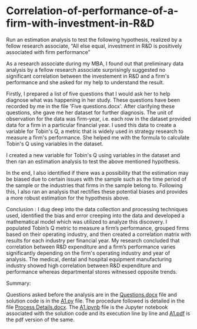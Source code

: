 # Correlation-of-performance-of-a-firm-with-investment-in-R&D
Run an estimation analysis to test the following hypothesis, realized by a fellow research associate, “All else equal, investment in R&amp;D is positively associated with firm performance”

As a research associate during my MBA, I found out that preliminary data analysis by a fellow research associate surprisingly suggested no significant correlation between the investement in R&amp;D and a firm's performance and she asked for my help to understand the result.

Firstly, I prepared a list of five questions that I would ask her to help diagnose what was happening in her study. These questions have been recorded by me in the file 'Five questions.docx'. After clarifying these questions, she gave me her dataset for further diagnosis. The unit of observation for the data was firm-year, i.e. each row in the dataset provided data for a firm in a particular financial year. I used this data to create a variable for Tobin's Q, a metric that is widely used in strategy research to measure a firm's performance. She helped me with the formula to calculate Tobin's Q using variables in the dataset. 

I created a new variable for Tobin's Q using variables in the dataset and then ran an estimation analysis to test the above mentioned hypothesis. 

In the end, I also identified if there was a possibility that the estimation may be biased due to certain issues with the sample such as the time period of the sample or the industries that firms in the sample belong to. Following this, I also ran an analysis that rectifies these potential biases and provides a more robust estimation for the hypothesis above. 

Conclusion : 
I dug deep into the data collection and processing techniques used, identified the bias and error creeping into the data and developed a mathematical model which was utilized to analyze this discovery. I populated Tobin’s Q metric to measure a firm’s performance, grouped firms based on their operating industry, and then created a correlation matrix with results for each industry per financial year. My research concluded that correlation between R&D expenditure and a firm’s performance varies significantly depending on the firm's operating industry and year of analysis. The medical, dental and hospital equipment manufacturing industry showed high correlation between R&D expenditure and performance whereas departmental stores witnessed opposite trends.


Summary:

Questions asked before the analysis are in the [Questions.docx](https://github.com/anahita-13/Correlation-of-performance-of-a-firm-with-other-parameters/blob/main/Questions.docx) file and solution code is in the [A1.py](https://github.com/anahita-13/Correlation-of-performance-of-a-firm-with-other-parameters/blob/main/A1.py) file. The procedure followed is detailed in the file [Process Details.docx](https://github.com/anahita-13/Correlation-of-performance-of-a-firm-with-other-parameters/blob/main/Process%20details.docx). The [A1.ipynb](https://github.com/anahita-13/Correlation-of-performance-of-a-firm-with-other-parameters/blob/main/A1.ipynb) file is the Jupyter notebook associated with the solution code and its execution line by line and [A1.pdf](https://github.com/anahita-13/Correlation-of-performance-of-a-firm-with-other-parameters/blob/main/A1.pdf) is the pdf version of the same.
